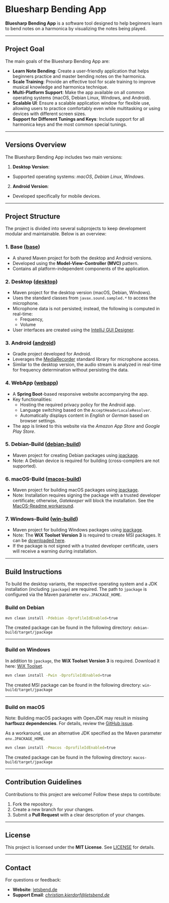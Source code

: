 # Bluesharp Bending App

**Bluesharp Bending App** is a software tool designed to help beginners learn to bend notes on a harmonica by visualizing the notes being played.

---

## Project Goal

The main goals of the Bluesharp Bending App are:

- **Learn Note Bending**: Create a user-friendly application that helps beginners practice and master bending notes on the harmonica.
- **Scale Training**: Provide an effective tool for scale training to improve musical knowledge and harmonica technique.
- **Multi-Platform Support**: Make the app available on all common operating systems (macOS, Debian Linux, Windows, and Android).
- **Scalable UI**: Ensure a scalable application window for flexible use, allowing users to practice comfortably even while multitasking or using devices with different screen sizes.
- **Support for Different Tunings and Keys**: Include support for all harmonica keys and the most common special tunings.

---

## Versions Overview

The Bluesharp Bending App includes two main versions:

1. **Desktop Version**:
  - Supported operating systems: *macOS*, *Debian Linux*, *Windows*.
2. **Android Version**:
  - Developed specifically for mobile devices.

---

## Project Structure

The project is divided into several subprojects to keep development modular and maintainable. Below is an overview:

### 1. **Base** ([base](base))
- A shared Maven project for both the desktop and Android versions.
- Developed using the **Model-View-Controller (MVC)** pattern.
- Contains all platform-independent components of the application.

### 2. **Desktop** ([desktop](desktop))
- Maven project for the desktop version (macOS, Debian, Windows).
- Uses the standard classes from `javax.sound.sampled.*` to access the microphone.
- Microphone data is not persisted; instead, the following is computed in real-time:
  - Frequency,
  - Volume
- User interfaces are created using the [IntelliJ GUI Designer](https://www.jetbrains.com/help/idea/creating-and-opening-forms.html).

### 3. **Android** ([android](android))
- Gradle project developed for Android.
- Leverages the [MediaRecorder](https://developer.android.com/reference/android/media/MediaRecorder) standard library for microphone access.
- Similar to the desktop version, the audio stream is analyzed in real-time for frequency determination without persisting the data.

### 4. **WebApp** ([webapp](webapp))
- A **Spring Boot**-based responsive website accompanying the app.
- Key functionalities:
  - Hosting the required privacy policy for the Android app.
  - Language switching based on the `AcceptHeaderLocaleResolver`.
  - Automatically displays content in *English* or *German* based on browser settings.
- The app is linked to this website via the *Amazon App Store* and *Google Play Store*.

### 5. **Debian-Build** ([debian-build](debian-build))
- Maven project for creating Debian packages using [jpackage](https://openjdk.org/jeps/392).
- Note: A Debian device is required for building (cross-compilers are not supported).

### 6. **macOS-Build** ([macos-build](macos-build))
- Maven project for building macOS packages using [jpackage](https://openjdk.org/jeps/392).
- Note: Installation requires signing the package with a trusted developer certificate; otherwise, *Gatekeeper* will block the installation. See the [MacOS-Readme workaround](https://www.letsbend.de/download/readme_macos.txt).

### 7. **Windows-Build** ([win-build](win-build))
- Maven project for building Windows packages using [jpackage](https://openjdk.org/jeps/392).
- Note: The **WiX Toolset Version 3** is required to create MSI packages. It can be [downloaded here](https://github.com/wixtoolset/wix3/releases).
- If the package is not signed with a trusted developer certificate, users will receive a warning during installation.

---

## Build Instructions

To build the desktop variants, the respective operating system and a JDK installation (including `jpackage`) are required. The path to `jpackage` is configured via the Maven parameter `env.JPACKAGE_HOME`.

### Build on Debian

```bash
mvn clean install -Pdebian -DprofileIdEnabled=true
```

The created package can be found in the following directory:
`debian-build/target/jpackage`

---

### Build on Windows

In addition to `jpackage`, the **WiX Toolset Version 3** is required. Download it here: [WiX Toolset](https://github.com/wixtoolset/wix3/releases).

```bash
mvn clean install -Pwin -DprofileIdEnabled=true
```

The created MSI package can be found in the following directory:
`win-build/target/jpackage`

---

### Build on macOS

Note: Building macOS packages with OpenJDK may result in missing **harfbuzz dependencies**. For details, review the [GitHub issue](https://github.com/JetBrains/compose-multiplatform/issues/3107).

As a workaround, use an alternative JDK specified as the Maven parameter `env.JPACKAGE_HOME`.

```bash
mvn clean install -Pmacos -DprofileIdEnabled=true
```

The created package can be found in the following directory:
`macos-build/target/jpackage`

---

## Contribution Guidelines

Contributions to this project are welcome! Follow these steps to contribute:
1. Fork the repository.
2. Create a new branch for your changes.
3. Submit a **Pull Request** with a clear description of your changes.

---

## License

This project is licensed under the **MIT License**. See [LICENSE](LICENSE) for details.

---

## Contact

For questions or feedback:
- **Website**: [letsbend.de](https://www.letsbend.de)
- **Support Email**: *christian.kierdorf@letsbend.de*
